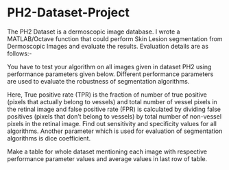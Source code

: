 # PH2-Dataset-Project
The PH2 Dataset is a dermoscopic image database. I wrote a MATLAB/Octave function that could perform Skin Lesion segmentation from Dermoscopic Images and evaluate the results. Evaluation details are as follows:-

You have to test your algorithm on all images given in dataset PH2 using performance parameters given below. Different performance parameters are used to evaluate the robustness of segmentation algorithms.

Here, True positive rate (TPR) is the fraction of number of true positive (pixels that actually belong to vessels) and total number of vessel pixels in the retinal image and false positive rate (FPR) is calculated by dividing false positives (pixels that don’t belong to vessels) by total number of non-vessel pixels in the retinal image. Find out sensitivity and specificity values for all algorithms. Another parameter which is used for evaluation of segmentation algorithms is dice coefficient. 

Make a table for whole dataset mentioning each image with respective performance parameter values and average values in last row of table.


